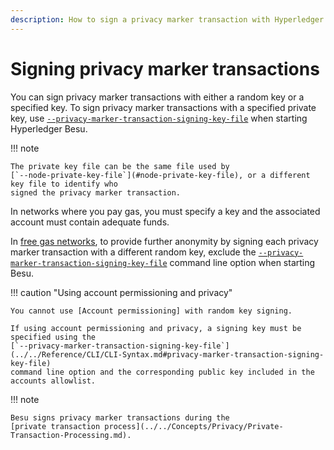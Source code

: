 ```yaml
---
description: How to sign a privacy marker transaction with Hyperledger Besu
---
```


# Signing privacy marker transactions

You can sign privacy marker transactions with either a random key or a specified key. To sign
privacy marker transactions with a specified private key, use
[`--privacy-marker-transaction-signing-key-file`](../../Reference/CLI/CLI-Syntax.md#privacy-marker-transaction-signing-key-file)
when starting Hyperledger Besu.

!!! note

    The private key file can be the same file used by
    [`--node-private-key-file`](#node-private-key-file), or a different key file to identify who
    signed the privacy marker transaction.

In networks where you pay gas, you must specify a key and the associated account must contain
adequate funds.

In [free gas networks](../../HowTo/Configure/FreeGas.md), to provide further anonymity by signing
each privacy marker transaction with a different random key, exclude the
[`--privacy-marker-transaction-signing-key-file`](../../Reference/CLI/CLI-Syntax.md#privacy-marker-transaction-signing-key-file)
command line option when starting Besu.

!!! caution "Using account permissioning and privacy"

    You cannot use [Account permissioning] with random key signing.

    If using account permissioning and privacy, a signing key must be specified using the
    [`--privacy-marker-transaction-signing-key-file`](../../Reference/CLI/CLI-Syntax.md#privacy-marker-transaction-signing-key-file)
    command line option and the corresponding public key included in the accounts allowlist.

!!! note

    Besu signs privacy marker transactions during the
    [private transaction process](../../Concepts/Privacy/Private-Transaction-Processing.md).

<!-- Links -->
[Account permissioning]: ../../Concepts/Permissioning/Permissioning-Overview.md#account-permissioning
